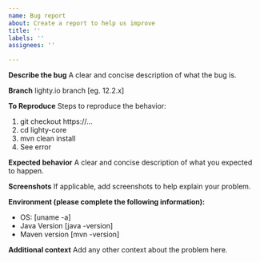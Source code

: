```yaml
---
name: Bug report
about: Create a report to help us improve
title: ''
labels: ''
assignees: ''

---
```


**Describe the bug**
A clear and concise description of what the bug is.

**Branch**
lighty.io branch [eg. 12.2.x]

**To Reproduce**
Steps to reproduce the behavior:
1. git checkout https://...
2. cd lighty-core
3. mvn clean install
4. See error

**Expected behavior**
A clear and concise description of what you expected to happen.

**Screenshots**
If applicable, add screenshots to help explain your problem.

**Environment (please complete the following information):**
 - OS: [uname -a]
 - Java Version [java -version]
 - Maven version [mvn -version]

**Additional context**
Add any other context about the problem here.
